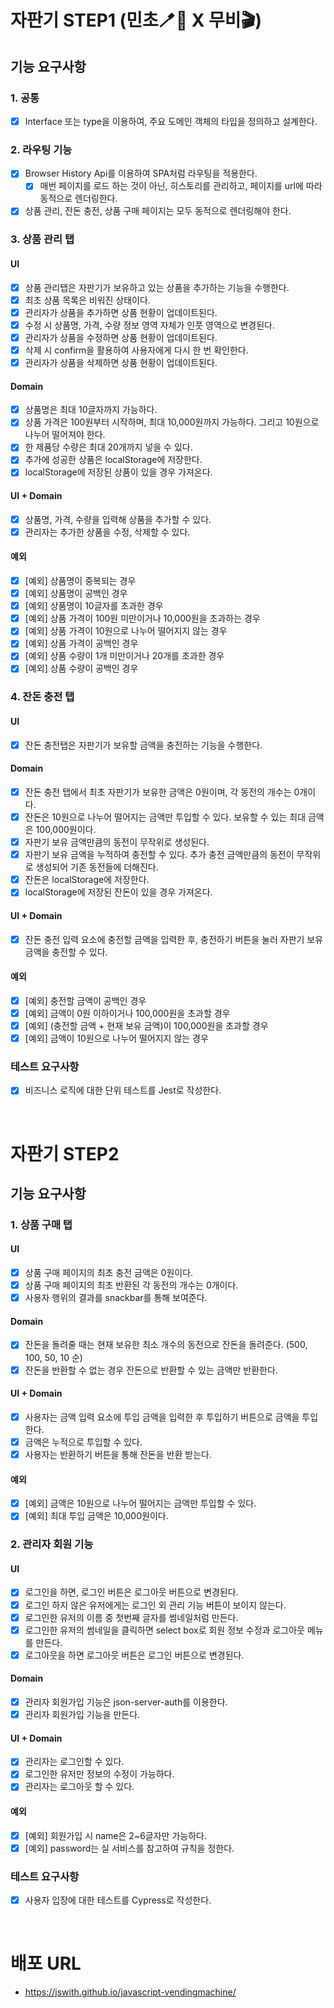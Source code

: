 # 자판기 STEP1 (민초🪥🧼 X 무비🎬)

## 기능 요구사항

### 1. 공통

- [x] Interface 또는 type을 이용하여, 주요 도메인 객체의 타입을 정의하고 설계한다.

### 2. 라우팅 기능

- [x] Browser History Api를 이용하여 SPA처럼 라우팅을 적용한다.
  - [x] 매번 페이지를 로드 하는 것이 아닌, 히스토리를 관리하고, 페이지를 url에 따라 동적으로 렌더링한다.
- [x] 상품 관리, 잔돈 충전, 상품 구매 페이지는 모두 동적으로 렌더링해야 한다.

### 3. 상품 관리 탭

#### UI

- [x] 상품 관리탭은 자판기가 보유하고 있는 상품을 추가하는 기능을 수행한다.
- [x] 최초 상품 목록은 비워진 상태이다.
- [x] 관리자가 상품을 추가하면 상품 현황이 업데이트된다.
- [x] 수정 시 상품명, 가격, 수량 정보 영역 자체가 인풋 영역으로 변경된다.
- [x] 관리자가 상품을 수정하면 상품 현황이 업데이트된다.
- [x] 삭제 시 confirm을 활용하여 사용자에게 다시 한 번 확인한다.
- [x] 관리자가 상품을 삭제하면 상품 현황이 업데이트된다.

#### Domain

- [x] 상품명은 최대 10글자까지 가능하다.
- [x] 상품 가격은 100원부터 시작하며, 최대 10,000원까지 가능하다. 그리고 10원으로 나누어 떨어져야 한다.
- [x] 한 제품당 수량은 최대 20개까지 넣을 수 있다.
- [x] 추가에 성공한 상품은 localStorage에 저장한다.
- [x] localStorage에 저장된 상품이 있을 경우 가져온다.

#### UI + Domain

- [x] 상품명, 가격, 수량을 입력해 상품을 추가할 수 있다.
- [x] 관리자는 추가한 상품을 수정, 삭제할 수 있다.

#### 예외

- [x] [예외] 상품명이 중복되는 경우
- [x] [예외] 상품명이 공백인 경우
- [x] [예외] 상품명이 10글자를 초과한 경우
- [x] [예외] 상품 가격이 100원 미만이거나 10,000원을 초과하는 경우
- [x] [예외] 상품 가격이 10원으로 나누어 떨어지지 않는 경우
- [x] [예외] 상품 가격이 공백인 경우
- [x] [예외] 상품 수량이 1개 미만이거나 20개를 초과한 경우
- [x] [예외] 상품 수량이 공백인 경우

### 4. 잔돈 충전 탭

#### UI

- [x] 잔돈 충전탭은 자판기가 보유할 금액을 충전하는 기능을 수행한다.

#### Domain

- [x] 잔돈 충전 탭에서 최초 자판기가 보유한 금액은 0원이며, 각 동전의 개수는 0개이다.
- [x] 잔돈은 10원으로 나누어 떨어지는 금액만 투입할 수 있다. 보유할 수 있는 최대 금액은 100,000원이다.
- [x] 자판기 보유 금액만큼의 동전이 무작위로 생성된다.
- [x] 자판기 보유 금액을 누적하여 충전할 수 있다. 추가 충전 금액만큼의 동전이 무작위로 생성되어 기존 동전들에 더해진다.
- [x] 잔돈은 localStorage에 저장한다.
- [x] localStorage에 저장된 잔돈이 있을 경우 가져온다.

#### UI + Domain

- [x] 잔돈 충전 입력 요소에 충전할 금액을 입력한 후, 충전하기 버튼을 눌러 자판기 보유 금액을 충전할 수 있다.

#### 예외

- [x] [예외] 충전할 금액이 공백인 경우
- [x] [예외] 금액이 0원 이하이거나 100,000원을 초과할 경우
- [x] [예외] (충전할 금액 + 현재 보유 금액)이 100,000원을 초과할 경우
- [x] [예외] 금액이 10원으로 나누어 떨어지지 않는 경우

### 테스트 요구사항

- [x] 비즈니스 로직에 대한 단위 테스트를 Jest로 작성한다.

<br>

# 자판기 STEP2

## 기능 요구사항

### 1. 상품 구매 탭

#### UI

- [x] 상품 구매 페이지의 최초 충전 금액은 0원이다.
- [x] 상품 구매 페이지의 최초 반환된 각 동전의 개수는 0개이다.
- [x] 사용자 행위의 결과를 snackbar를 통해 보여준다.

#### Domain

- [x] 잔돈을 돌려줄 때는 현재 보유한 최소 개수의 동전으로 잔돈을 돌려준다. (500, 100, 50, 10 순)
- [x] 잔돈을 반환할 수 없는 경우 잔돈으로 반환할 수 있는 금액만 반환한다.

#### UI + Domain

- [x] 사용자는 금액 입력 요소에 투입 금액을 입력한 후 투입하기 버튼으로 금액을 투입한다.
- [x] 금액은 누적으로 투입할 수 있다.
- [x] 사용자는 반환하기 버튼을 통해 잔돈을 반환 받는다.

#### 예외

- [x] [예외] 금액은 10원으로 나누어 떨어지는 금액만 투입할 수 있다.
- [x] [예외] 최대 투입 금액은 10,000원이다.

### 2. 관리자 회원 기능

#### UI

- [x] 로그인을 하면, 로그인 버튼은 로그아웃 버튼으로 변경된다.
- [x] 로그인 하지 않은 유저에게는 로그인 외 관리 기능 버튼이 보이지 않는다.
- [x] 로그인한 유저의 이름 중 첫번째 글자를 썸네일처럼 만든다.
- [x] 로그인한 유저의 썸네일을 클릭하면 select box로 회원 정보 수정과 로그아웃 메뉴를 만든다.
- [x] 로그아웃을 하면 로그아웃 버튼은 로그인 버튼으로 변경된다.

#### Domain

- [x] 관리자 회원가입 기능은 json-server-auth를 이용한다.
- [x] 관리자 회원가입 기능을 만든다.

#### UI + Domain

- [x] 관리자는 로그인할 수 있다.
- [x] 로그인한 유저만 정보의 수정이 가능하다.
- [x] 관리자는 로그아웃 할 수 있다.

#### 예외

- [x] [예외] 회원가입 시 name은 2~6글자만 가능하다.
- [x] [예외] password는 실 서비스를 참고하여 규칙을 정한다.

### 테스트 요구사항

- [x] 사용자 입장에 대한 테스트를 Cypress로 작성한다.

<br>

# 배포 URL

- https://jswith.github.io/javascript-vendingmachine/

